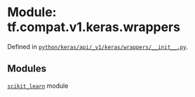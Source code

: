 <div itemscope itemtype="http://developers.google.com/ReferenceObject">
<meta itemprop="name" content="tf.compat.v1.keras.wrappers" />
<meta itemprop="path" content="Stable" />
</div>

# Module: tf.compat.v1.keras.wrappers





Defined in [`python/keras/api/_v1/keras/wrappers/__init__.py`](/code/stable/tensorflow/python/keras/api/_v1/keras/wrappers/__init__.py).

<!-- Placeholder for "Used in" -->


## Modules

[`scikit_learn`](../../../../tf/compat/v1/keras/wrappers/scikit_learn.md) module

